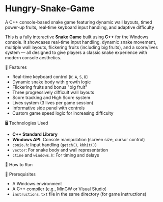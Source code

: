 # Hungry-Snake-Game
A C++ console-based snake game featuring dynamic wall layouts, timed power‑up fruits, real‑time keyboard input handling, and adaptive difficulty

This is a fully interactive **Snake Game** built using **C++** for the Windows console. It showcases real-time input handling, dynamic snake movement, multiple wall layouts, flickering fruits (including big fruits), and a score/lives system — all designed to give players a classic snake experience with modern console aesthetics.

 🎯 Features

- Real-time keyboard control (`W`, `A`, `S`, `D`)
- Dynamic snake body with growth logic
- Flickering fruits and bonus "big fruit"
- Three progressively difficult wall layouts
- Score tracking and High Score system
- Lives system (3 lives per game session)
- Informative side panel with controls
- Custom game speed logic for increasing difficulty

 🖥️ Technologies Used

- **C++ Standard Library**
- **Windows API**: Console manipulation (screen size, cursor control)
- `conio.h`: Input handling (`getch()`, `kbhit()`)
- `vector`: For snake body and wall representation
- `ctime` and `windows.h`: For timing and delays

 🚀 How to Run

 🧱 Prerequisites
- A Windows environment
- A C++ compiler (e.g., MinGW or Visual Studio)
- `instructions.txt` file in the same directory (for game instructions)
